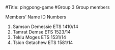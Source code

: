#Title: pingpong-game
#Group 3
Group members

Members’ Name          ID Numbers 
1. Samson Demessie    ETS 1410/14
2. Tamrat Demse      	ETS 1523/14
3. Teklu Moges        ETS 1531/14
4. Tsion Getachew     ETS 1581/14  
